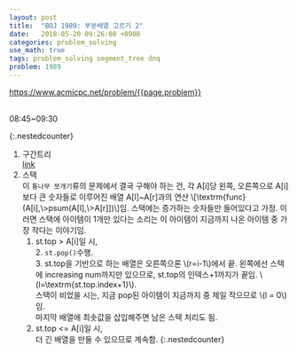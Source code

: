 ```yaml
---
layout: post
title:  "BOJ 1989: 부분배열 고르기 2"
date:   2018-05-20 09:26:00 +0900
categories: problem_solving
use_math: true
tags: problem_solving segment_tree dnq
problem: 1989
---
```


<a target="_blank" href="https://www.acmicpc.net/problem/{{page.problem}}">https://www.acmicpc.net/problem/{{page.problem}}</a><br/><br/>
  
  
08:45~09:30  

{:.nestedcounter}
1. 구간트리  
<a href="{{site.url}}/problem_solving/2018/03/11/select-partial-set.html" target="_blank">link</a>
2. 스택  
이 `통나무 쪼개기`류의 문제에서 결국 구해야 하는 건,  각 A[i]당 왼쪽, 오른쪽으로 A[i]보다 큰 숫자들로 이루어진 배열 A[l]~A[r]과의 연산 \\[\textrm\{func\}(A[i],\\>psum(A[l],\\>A[r]])\\]임. 스택에는 증가하는 숫자들만 들어있다고 가정. 이러면 스택에 아이템이 1개만 있다는 소리는 이 아이템이 지금까지 나온 아이템 중 가장 작다는 이야기임.
	1. st.top > A[i]일 시,  
		2. `st.pop()`수행.  
		3. st.top을 기반으로 하는 배열은 오른쪽으론 \\(r=i-1\\)에서 끝. 왼쪽에선 스택에 increasing num까지만 있으므로, st.top의 인덱스+1까지가 끝임. \\(l=\textrm\{st.top.index+1\}\\).  
		스택이 비었을 시는, 지금 pop된 아이템이 지금까지 중 제일 작으므로 \\(l = 0\\)임.  
		마지막 배열에 최솟값을 삽입해주면 남은 스택 처리도 됨.
	2. st.top <= A[i]일 시,  
	더 긴 배열을 만들 수 있으므로 계속함.
{:.nestedcounter}
